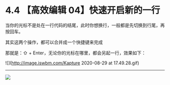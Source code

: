 # 4.4 【高效编辑 04】快速开启新的一行

当你的光标不是处在一行代码的结尾，此时你想换行，一般都是先切换到行尾，再按回车。

其实这两个操作，都可以合并成一个快捷键来完成

那就是：⇧ + Enter，无论你的光标在哪里，都会另起一行，效果如下：

![](http://image.iswbm.com/Kapture 2020-08-29 at 17.49.28.gif)



---

![](http://image.iswbm.com/20200607174235.png)